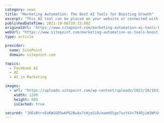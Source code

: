 ```yaml
---
category: news
title: "Marketing Automation: The Best AI Tools for Boosting Growth"
excerpt: "This AI tool can be placed on your website or connected with LiveChat, Facebook Messenger ... automated intelligence with your business’ research and knowledge on a central platform for ..."
publishedDateTime: 2021-10-06T20:15:00Z
originalUrl: "https://www.sitepoint.com/marketing-automation-ai-tools-boost-growth/"
webUrl: "https://www.sitepoint.com/marketing-automation-ai-tools-boost-growth/"
type: article

provider:
  name: SitePoint
  domain: sitepoint.com

topics:
  - Facebook AI
  - AI
  - AI in Marketing

images:
  - url: "https://uploads.sitepoint.com/wp-content/uploads/2021/10/1633400963ai-marketing-automation.jpg"
    width: 1200
    height: 680
    isCached: true

secured: "JOEvBtrvEoKWSGD5wkPG2BuAx7sHjeGiD/mamH55ge7uvtk3+794DjiW3WhSnyLEFLyr1a9JOMCeVfNL0bLKsd34QNW0AjYwSbkuPvNjwpZA0M/hOYeAR7W+jhE9WlnU6nyP/CNN8aQMfb2TfQwwtEX6LfE+9rkGnVI46ZFsE2DnATA7/bcuT7dBCpZdZmnuClF0JrgjnNCiLzMQGnTxDsJZeHKOS1IcDZif9LTHHfpOzNEZyMz749o8cbiR0GRyzuwi1TFWxerJ8wEnbyyUspGzk5Zb6k0Bky8k176ksMw1NwTpo6O6j3cxFhE7GUMI4507yD7GgS9KoZE6Yf4R52NqHnfr3yAB2OtVd973gdc=;l2AI4UvJtQBybY4MF/UOkA=="
---
```



